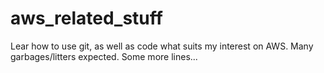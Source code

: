 # aws_related_stuff
Lear how to use git, as well as code what suits my interest on AWS.
Many garbages/litters expected.
Some more lines...
